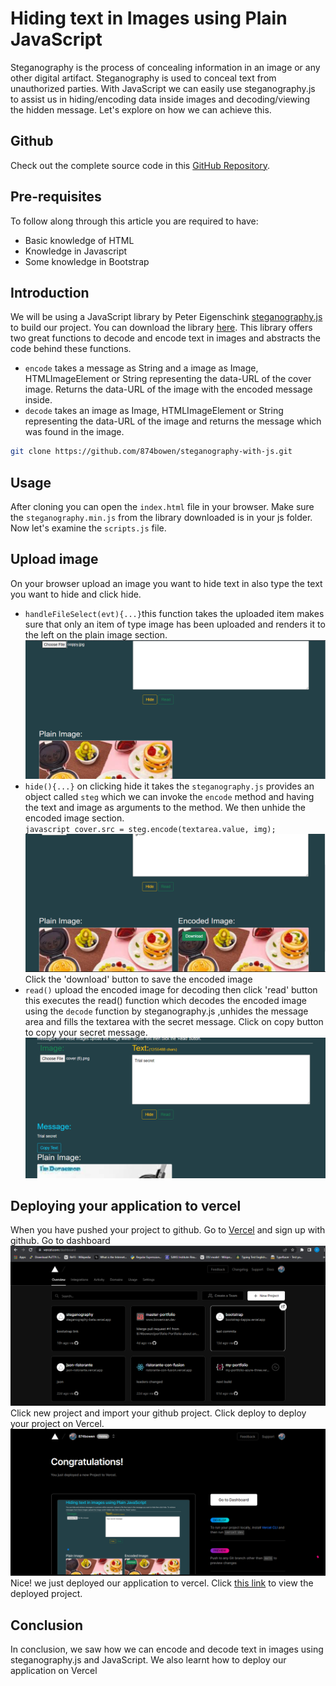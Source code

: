 # Hiding text in Images using Plain JavaScript

Steganography is the process of concealing information in an image or any other digital artifact. Steganography is used to conceal text from unauthorized parties. With JavaScript we can easily use steganography.js to assist us in hiding/encoding data inside images and decoding/viewing the hidden message. Let's explore on how we can achieve this.

## Github

Check out the complete source code in this   [GitHub Repository](https://github.com/874bowen/steganography-with-js.git).

## Pre-requisites
To follow along through this article you are required to have: 
- Basic knowledge of HTML
- Knowledge in Javascript
- Some knowledge in Bootstrap

## Introduction
We will be using a JavaScript library by Peter Eigenschink [steganography.js](https://www.peter-eigenschink.at/projects/steganographyjs/) to build our project. You can download the library [here](https://www.peter-eigenschink.at/projects/steganographyjs/). This library offers two great functions to decode and encode text in images and abstracts the code behind these functions.

- ```encode``` takes a message as String and a image as Image, HTMLImageElement or String representing the data-URL of the cover image. Returns the data-URL of the image with the encoded message inside.
- ```decode``` takes an image as Image, HTMLImageElement or String representing the data-URL of the image and returns the message which was found in the image.


```bash
git clone https://github.com/874bowen/steganography-with-js.git
```



## Usage
After cloning you can open the ```index.html``` file in your browser. Make sure the ```steganography.min.js``` from the library downloaded is in your js folder. Now let's examine the ```scripts.js``` file. 

## Upload image
On your browser upload an image you want to hide text in also type the text you want to hide and click hide.

- ```handleFileSelect(evt){...}```this function takes the uploaded item makes sure that only an item of type image has been uploaded and renders it to the left on the plain image section.
![img.png](images/img.png)
- ```hide(){...}``` on clicking hide it takes the ```steganography.js``` provides an object called ```steg``` which we can invoke the ```encode``` method and having the text and image as arguments to the method. We then unhide the encoded image section.<br>```javascript
cover.src = steg.encode(textarea.value, img);```<br> ![img.png](images/img1.png)
Click the 'download' button to save the encoded image
- ```read()``` upload the encoded image for decoding then click 'read' button this executes the read() function which decodes the encoded image using the ```decode``` function by steganography.js ,unhides the message area and fills the textarea with the secret message. Click on copy button to copy your secret message.  ![img.png](images/img2.png) 


## Deploying your application to vercel
When you have pushed your project to github. Go to [Vercel](https://vercel.com/signup?next=%2Fdashboard) and sign up with github. Go to dashboard ![img.png](images/img_3.png) Click new project and import your github project. Click deploy to deploy your project on Vercel. ![img_2.png](images/img_2.png) Nice! we just deployed our application to vercel. Click [this link](https://steganography-with-js.vercel.app/) to view the deployed project.

## Conclusion
In conclusion, we saw how we can encode and decode text in images using steganography.js and JavaScript. We also learnt how to deploy our application on Vercel